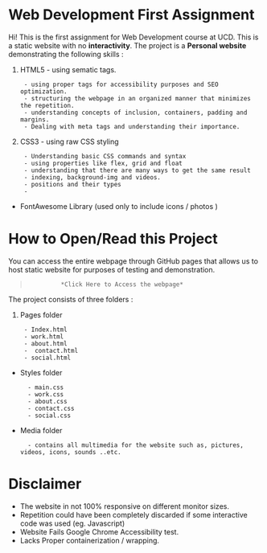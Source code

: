 # Web Development First Assignment

Hi! This is the first assignment for Web Development course at UCD. This is a static website with no **interactivity**. The project is a **Personal website** demonstrating the following skills : 

 1. HTML5 - using sematic tags.

		
		 - using proper tags for accessibility purposes and SEO optimization.
		 - structuring the webpage in an organized manner that minimizes the repetition.
		 - understanding concepts of inclusion, containers, padding and margins.
		 - Dealing with meta tags and understanding their importance. 

	  

 
 2. CSS3 - using raw CSS styling

		

		 - Understanding basic CSS commands and syntax 
		 - using properties like flex, grid and float
		 - understanding that there are many ways to get the same result
		 - indexing, background-img and videos.
		 - positions and their types
		 - 
 - FontAwesome Library (used only to include icons / photos )

# How to Open/Read this Project

You can access the entire webpage through GitHub pages that allows us to host static website for purposes of testing and demonstration.

> 			   *Click Here to Access the webpage*

The project consists of three folders :

 1. Pages folder

	 
		 - Index.html
		 - work.html
		 - about.html
		 -  contact.html
		 - social.html

 - Styles folder
		
		 - main.css
		 - work.css
		 - about.css
		 - contact.css
		 - social.css


 
 - Media folder
		
		 - contains all multimedia for the website such as, pictures, videos, icons, sounds ..etc.


# Disclaimer

 - The website in not 100% responsive on different monitor sizes.
 - Repetition could have been completely discarded if some interactive code was used (eg. Javascript)
 - Website Fails Google Chrome Accessibility test.
 - Lacks Proper containerization / wrapping.
